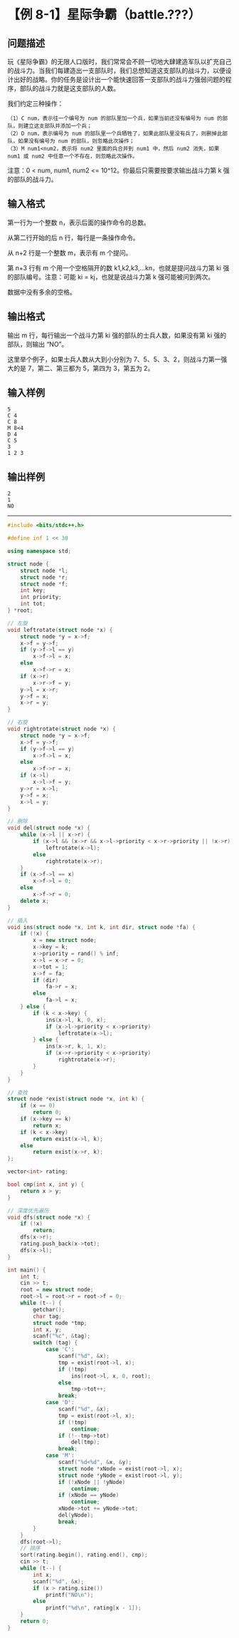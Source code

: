 # 【例 8-1】星际争霸（battle.???） 
## 问题描述

玩《星际争霸》的无限人口版时，我们常常会不顾一切地大肆建造军队以扩充自己的战斗力。当我们每建造出一支部队时，我们总想知道这支部队的战斗力，以便设计出好的战略。你的任务是设计出一个能快速回答一支部队的战斗力强弱问题的程序，部队的战斗力就是这支部队的人数。

我们约定三种操作：

    （1）C num，表示往一个编号为 num 的部队里加一个兵，如果当前还没有编号为 num 的部队，则建立这支部队并添加一个兵；
    （2）D num，表示编号为 num 的部队里一个兵牺牲了，如果此部队里没有兵了，则删掉此部队，如果没有编号为 num 的部队，则忽略此次操作；
    （3）M num1<num2，表示将 num2 里面的兵合并到 num1 中，然后 num2 消失，如果 num1 或 num2 中任意一个不存在，则忽略此次操作。

注意：0 < num, num1, num2 <= 10^12。你最后只需要按要求输出战斗力第 k 强的部队的战斗力。
## 输入格式

第一行为一个整数 n，表示后面的操作命令的总数。

从第二行开始的后 n 行，每行是一条操作命令。

从 n+2 行是一个整数 m，表示有 m 个提问。

第 n+3 行有 m 个用一个空格隔开的数 k1,k2,k3,...kn，也就是提问战斗力第 ki 强的部队编号。注意：可能 ki = kj，也就是说战斗力第 k 强可能被问到两次。

数据中没有多余的空格。
## 输出格式

输出 m 行，每行输出一个战斗力第 ki 强的部队的士兵人数，如果没有第 ki 强的部队，则输出 “NO”。

这里举个例子，如果士兵人数从大到小分别为 7、5、5、3、2，则战斗力第一强大的是 7，第二、第三都为 5，第四为 3，第五为 2。
## 输入样例
```
5
C 4
C 8
M 8<4
D 4
C 5
3
1 2 3
```
## 输出样例
```
2
1
NO
```

----

```cpp
#include <bits/stdc++.h>

#define inf 1 << 30

using namespace std;

struct node {
    struct node *l;
    struct node *r;
    struct node *f;
    int key;
    int priority;
    int tot;
} *root;

// 左旋
void leftrotate(struct node *x) {
    struct node *y = x->f;
    x->f = y->f;
    if (y->f->l == y)
        x->f->l = x;
    else
        x->f->r = x;
    if (x->r)
        x->r->f = y;
    y->l = x->r;
    y->f = x;
    x->r = y;
}

// 右旋
void rightrotate(struct node *x) {
    struct node *y = x->f;
    x->f = y->f;
    if (y->f->l == y)
        x->f->l = x;
    else
        x->f->r = x;
    if (x->l)
        x->l->f = y;
    y->r = x->l;
    y->f = x;
    x->l = y;
}

// 删除
void del(struct node *x) {
    while (x->l || x->r) {
        if (x->l && (x->r && x->l->priority < x->r->priority || !x->r))
            leftrotate(x->l);
        else
            rightrotate(x->r);
    }
    if (x->f->l == x)
        x->f->l = 0;
    else
        x->f->r = 0;
    delete x;
}

// 插入
void ins(struct node *x, int k, int dir, struct node *fa) {
    if (!x) {
        x = new struct node;
        x->key = k;
        x->priority = rand() % inf;
        x->l = x->r = 0;
        x->tot = 1;
        x->f = fa;
        if (dir)
            fa->r = x;
        else
            fa->l = x;
    } else {
        if (k < x->key) {
            ins(x->l, k, 0, x);
            if (x->l->priority < x->priority)
                leftrotate(x->l);
        } else {
            ins(x->r, k, 1, x);
            if (x->r->priority < x->priority)
                rightrotate(x->r);
        }
    }
}

// 查找
struct node *exist(struct node *x, int k) {
    if (x == 0)
        return 0;
    if (x->key == k)
        return x;
    if (k < x->key)
        return exist(x->l, k);
    else
        return exist(x->r, k);
};

vector<int> rating;

bool cmp(int x, int y) {
    return x > y;
}

// 深度优先遍历
void dfs(struct node *x) {
    if (!x)
        return;
    dfs(x->r);
    rating.push_back(x->tot);
    dfs(x->l);
}

int main() {
    int t;
    cin >> t;
    root = new struct node;
    root->l = root->r = root->f = 0;
    while (t--) {
        getchar();
        char tag;
        struct node *tmp;
        int x, y;
        scanf("%c", &tag);
        switch (tag) {
            case 'C':
                scanf("%d", &x);
                tmp = exist(root->l, x);
                if (!tmp)
                    ins(root->l, x, 0, root);
                else
                    tmp->tot++;
                break;
            case 'D':
                scanf("%d", &x);
                tmp = exist(root->l, x);
                if (!tmp)
                    continue;
                if (!--tmp->tot)
                    del(tmp);
                break;
            case 'M':
                scanf("%d<%d", &x, &y);
                struct node *xNode = exist(root->l, x);
                struct node *yNode = exist(root->l, y);
                if (!xNode || !yNode)
                    continue;
                if (xNode == yNode)
                    continue;
                xNode->tot += yNode->tot;
                del(yNode);
                break;
        }
    }
    dfs(root->l);
    // 排序
    sort(rating.begin(), rating.end(), cmp);
    cin >> t;
    while (t--) {
        int x;
        scanf("%d", &x);
        if (x > rating.size())
            printf("NO\n");
        else
            printf("%d\n", rating[x - 1]);
    }
    return 0;
}
```